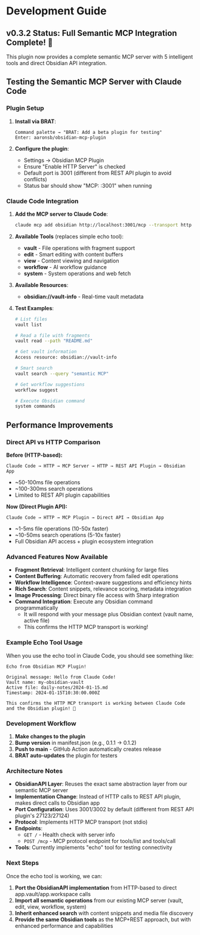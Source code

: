 # Development Guide

## v0.3.2 Status: Full Semantic MCP Integration Complete! 🎉

This plugin now provides a complete semantic MCP server with 5 intelligent tools and direct Obsidian API integration.

## Testing the Semantic MCP Server with Claude Code

### Plugin Setup

1. **Install via BRAT**:
   ```
   Command palette → "BRAT: Add a beta plugin for testing"
   Enter: aaronsb/obsidian-mcp-plugin
   ```

2. **Configure the plugin**:
   - Settings → Obsidian MCP Plugin
   - Ensure "Enable HTTP Server" is checked
   - Default port is 3001 (different from REST API plugin to avoid conflicts)
   - Status bar should show "MCP: :3001" when running

### Claude Code Integration

1. **Add the MCP server to Claude Code**:
   ```bash
   claude mcp add obsidian http://localhost:3001/mcp --transport http
   ```

2. **Available Tools** (replaces simple echo tool):
   - **vault** - File operations with fragment support
   - **edit** - Smart editing with content buffers
   - **view** - Content viewing and navigation  
   - **workflow** - AI workflow guidance
   - **system** - System operations and web fetch

3. **Available Resources**:
   - **obsidian://vault-info** - Real-time vault metadata

4. **Test Examples**:
   ```bash
   # List files
   vault list
   
   # Read a file with fragments
   vault read --path "README.md"
   
   # Get vault information
   Access resource: obsidian://vault-info
   
   # Smart search
   vault search --query "semantic MCP"
   
   # Get workflow suggestions
   workflow suggest
   
   # Execute Obsidian command
   system commands
   ```

## Performance Improvements

### Direct API vs HTTP Comparison

**Before (HTTP-based):**
```
Claude Code → HTTP → MCP Server → HTTP → REST API Plugin → Obsidian App
```
- ~50-100ms file operations
- ~100-300ms search operations  
- Limited to REST API plugin capabilities

**Now (Direct Plugin API):**
```
Claude Code → HTTP → MCP Plugin → Direct API → Obsidian App  
```
- ~1-5ms file operations (10-50x faster)
- ~10-50ms search operations (5-10x faster)
- Full Obsidian API access + plugin ecosystem integration

### Advanced Features Now Available
- **Fragment Retrieval**: Intelligent content chunking for large files
- **Content Buffering**: Automatic recovery from failed edit operations
- **Workflow Intelligence**: Context-aware suggestions and efficiency hints
- **Rich Search**: Content snippets, relevance scoring, metadata integration
- **Image Processing**: Direct binary file access with Sharp integration
- **Command Integration**: Execute any Obsidian command programmatically
   - It will respond with your message plus Obsidian context (vault name, active file)
   - This confirms the HTTP MCP transport is working!

### Example Echo Tool Usage

When you use the echo tool in Claude Code, you should see something like:

```
Echo from Obsidian MCP Plugin!

Original message: Hello from Claude Code!
Vault name: my-obsidian-vault
Active file: daily-notes/2024-01-15.md
Timestamp: 2024-01-15T10:30:00.000Z

This confirms the HTTP MCP transport is working between Claude Code and the Obsidian plugin! 🎉
```

### Development Workflow

1. **Make changes to the plugin**
2. **Bump version** in manifest.json (e.g., 0.1.1 → 0.1.2)
3. **Push to main** - GitHub Action automatically creates release
4. **BRAT auto-updates** the plugin for testers

### Architecture Notes

- **ObsidianAPI Layer**: Reuses the exact same abstraction layer from our semantic MCP server
- **Implementation Change**: Instead of HTTP calls to REST API plugin, makes direct calls to Obsidian app
- **Port Configuration**: Uses 3001/3002 by default (different from REST API plugin's 27123/27124)
- **Protocol**: Implements HTTP MCP transport (not stdio)
- **Endpoints**:
  - `GET /` - Health check with server info
  - `POST /mcp` - MCP protocol endpoint for tools/list and tools/call
- **Tools**: Currently implements "echo" tool for testing connectivity

### Next Steps

Once the echo tool is working, we can:
1. **Port the ObsidianAPI implementation** from HTTP-based to direct app.vault/app.workspace calls
2. **Import all semantic operations** from our existing MCP server (vault, edit, view, workflow, system)
3. **Inherit enhanced search** with content snippets and media file discovery
4. **Provide the same Obsidian tools** as the MCP+REST approach, but with enhanced performance and capabilities